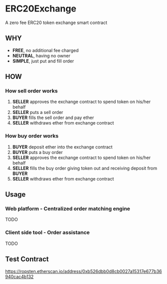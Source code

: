# ERC20Exchange
A zero fee ERC20 token exchange smart contract

## WHY
* **FREE**, no additional fee charged
* **NEUTRAL**, having no owner
* **SIMPLE**, just put and fill order

## HOW

### How sell order works
1. **SELLER** approves the exchange contract to spend token on his/her behalf
2. **SELLER** puts a sell order
3. **BUYER** fills the sell order and pay ether
4. **SELLER** withdraws ether from exchange contract

### How buy order works
1. **BUYER** deposit ether into the exchange contract
2. **BUYER** puts a buy order
3. **SELLER** approves the exchange contract to spend token on his/her behalf
4. **SELLER** fills the buy order giving token out and receiving deposit from **BUYER**
5. **SELLER** withdraws ether from exchange contract

## Usage
### Web platform - Centralized order matching engine
TODO
### Client side tool - Order assistance 
TODO

## Test Contract
https://ropsten.etherscan.io/address/0xb526dbb0d8cb0027a15317e677b36940cac4b132
